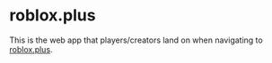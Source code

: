 # roblox.plus

This is the web app that players/creators land on when navigating to [roblox.plus](https://roblox.plus/settings).
